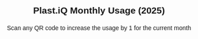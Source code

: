 <!DOCTYPE html>
<html lang="en">
<head>
  <meta charset="UTF-8" />
  <title>Plast.iQ Usage Chart</title>
  <script src="https://cdn.jsdelivr.net/npm/chart.js"></script>
  <script src="https://unpkg.com/html5-qrcode" type="text/javascript"></script>
  <style>
    body {
      font-family: Arial, sans-serif;
      text-align: center;
      padding: 20px;
    }

    canvas {
      max-width: 700px;
      margin: auto;
      display: block;
    }

    #reader {
      width: 300px;
      margin: 20px auto;
    }
  </style>
</head>
<body>

  <h2>Plast.iQ Monthly Usage (2025)</h2>
  <div id="reader"></div>
  <p>Scan any QR code to increase the usage by 1 for the current month</p>
  <canvas id="usageChart"></canvas>

  <script>
    const usageData = [5, 6, 8, 7, 10, 12, 15, 18, 17, 20, 25, 30];
    const monthLabels = ['Jan', 'Feb', 'Mar', 'Apr', 'May', 'Jun',
                         'Jul', 'Aug', 'Sep', 'Oct', 'Nov', 'Dec'];

    const ctx = document.getElementById('usageChart').getContext('2d');
    const usageChart = new Chart(ctx, {
      type: 'bar',
      data: {
        labels: monthLabels,
        datasets: [{
          label: 'Plastic Bags Used',
          data: usageData,
          backgroundColor: '#4CAF50',
          borderRadius: 5
        }]
      },
      options: {
        scales: {
          y: {
            beginAtZero: true,
            title: {
              display: true,
              text: 'Units Used'
            }
          }
        }
      }
    });

    function addUsage() {
      const currentMonth = new Date().getMonth();
      usageChart.data.datasets[0].data[currentMonth] += 1;
      usageChart.update();
      alert(`✅ QR scanned! Added +1 to ${monthLabels[currentMonth]}`);
    }

    const qrScanner = new Html5Qrcode("reader");
    qrScanner.start(
      { facingMode: "environment" },
      { fps: 10, qrbox: 200 },
      qrCodeMessage => {
        addUsage();
        qrScanner.pause();
        setTimeout(() => qrScanner.resume(), 3000);
      },
      errorMessage => {
        // Optionally log scan errors
      }
    ).catch(err => {
      console.error("QR Scanner failed:", err);
    });
  </script>

</body>
</html>

